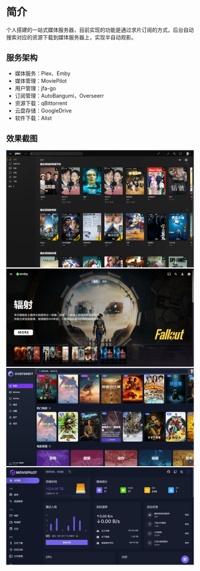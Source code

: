 # 简介
个人搭建的一站式媒体服务器，目前实现的功能是通过求片订阅的方式，后台自动搜索对应的资源下载到媒体服务器上，实现半自动观影。
## 服务架构

- 媒体服务：Plex、Emby
- 媒体管理：MoviePilot
- 用户管理：jfa-go
- 订阅管理：AutoBangumi，Overseerr
- 资源下载：qBittorrent
- 云盘存储：GoogleDrive
- 软件下载：Alist
## 效果截图
![Plex端界面](../../images/18921eb35214f93adb18335a4802bbf9.jpg "Plex端界面")
![Emby端](../../images/66c798ce3773b9b4a3249f26728660bf.jpg "Emby端")![Overseer 自动添加订阅](../../images/e0bc623a37ea428b4e3e6ea5b285a657.jpg "Overseer 自动添加订阅")
![MoviePilot 媒体库管理](../../images/d0425da524bb30e97786e5d7acf61b65.jpg "MoviePilot 媒体库管理")


